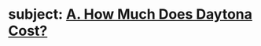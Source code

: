 # subject: <a href="https://codeforces.com/contest/1878/problem/A">A. How Much Does Daytona Cost?</a>
